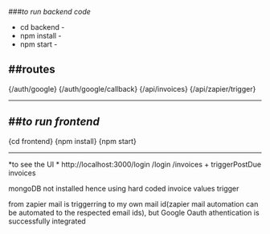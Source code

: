 
###*to run backend code*

-  cd backend -
-  npm install -
-  npm start -

##routes
------------
{/auth/google}
{/auth/google/callback}
{/api/invoices}
{/api/zapier/trigger}
______________________________________

##*to run frontend*
--------------------------------
{cd frontend}
{npm install}
{npm start}
_______________________________
*to see the UI * http://localhost:3000/login
/login
/invoices + triggerPostDue invoices

mongoDB not installed hence using hard coded invoice values
trigger

from zapier mail is triggerring to my own mail id(zapier mail automation can be automated to the respected email ids), but Google Oauth athentication is successfully integrated


